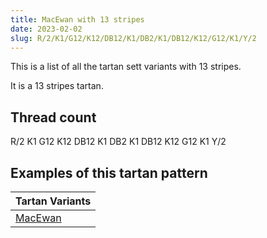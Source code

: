```yaml
---
title: MacEwan with 13 stripes
date: 2023-02-02
slug: R/2/K1/G12/K12/DB12/K1/DB2/K1/DB12/K12/G12/K1/Y/2
---
```

This is a list of all the tartan sett variants with 13 stripes.

It is a 13 stripes tartan.


## Thread count
R/2 K1 G12 K12 DB12 K1 DB2 K1 DB12 K12 G12 K1 Y/2

## Examples of this tartan pattern

| Tartan Variants |
|---------------|
| [MacEwan](/variants/r/2/k1/g12/k12/db12/k1/db2/k1/db12/k12/g12/k1/y/2-db00004c-g004c00-k000000-rc80000-yffc800)||
